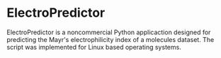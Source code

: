 # ElectroPredictor
ElectroPredictor is a noncommercial Python applicaction designed for predicting the Mayr's electrophilicity index of a molecules dataset. The script was implemented for Linux based operating systems.
